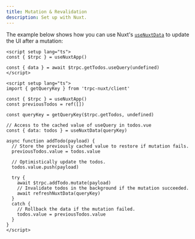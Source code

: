 ```yaml
---
title: Mutation & Revalidation
description: Set up with Nuxt.
---
```


The example below shows how you can use Nuxt's [`useNuxtData`](https://nuxt.com/docs/api/composables/use-nuxt-data#optimistic-updates) to update the UI after a mutation:

```vue
<script setup lang="ts">
const { $trpc } = useNuxtApp()

const { data } = await $trpc.getTodos.useQuery(undefined)
</script>
```

```vue
<script setup lang="ts">
import { getQueryKey } from 'trpc-nuxt/client'

const { $trpc } = useNuxtApp()
const previousTodos = ref([])

const queryKey = getQueryKey($trpc.getTodos, undefined)

// Access to the cached value of useQuery in todos.vue
const { data: todos } = useNuxtData(queryKey)

async function addTodo(payload) {
  // Store the previously cached value to restore if mutation fails.
  previousTodos.value = todos.value

  // Optimistically update the todos.
  todos.value.push(payload)

  try {
    await $trpc.addTodo.mutate(payload)
    // Invalidate todos in the background if the mutation succeeded.
    await refreshNuxtData(queryKey)
  }
  catch {
    // Rollback the data if the mutation failed.
    todos.value = previousTodos.value
  }
}
</script>
```
